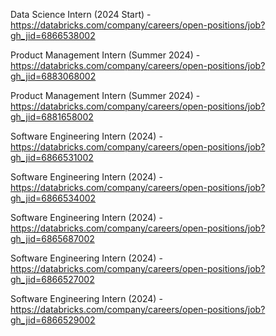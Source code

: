 Data Science Intern (2024 Start) - https://databricks.com/company/careers/open-positions/job?gh_jid=6866538002

Product Management Intern (Summer 2024) - https://databricks.com/company/careers/open-positions/job?gh_jid=6883068002

Product Management Intern (Summer 2024) - https://databricks.com/company/careers/open-positions/job?gh_jid=6881658002

Software Engineering Intern (2024) - https://databricks.com/company/careers/open-positions/job?gh_jid=6866531002

Software Engineering Intern (2024) - https://databricks.com/company/careers/open-positions/job?gh_jid=6866534002

Software Engineering Intern (2024) - https://databricks.com/company/careers/open-positions/job?gh_jid=6865687002

Software Engineering Intern (2024) - https://databricks.com/company/careers/open-positions/job?gh_jid=6866527002

Software Engineering Intern (2024) - https://databricks.com/company/careers/open-positions/job?gh_jid=6866529002

